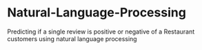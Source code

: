# Natural-Language-Processing
Predicting if a single review is positive or negative of a Restaurant customers using natural language processing

